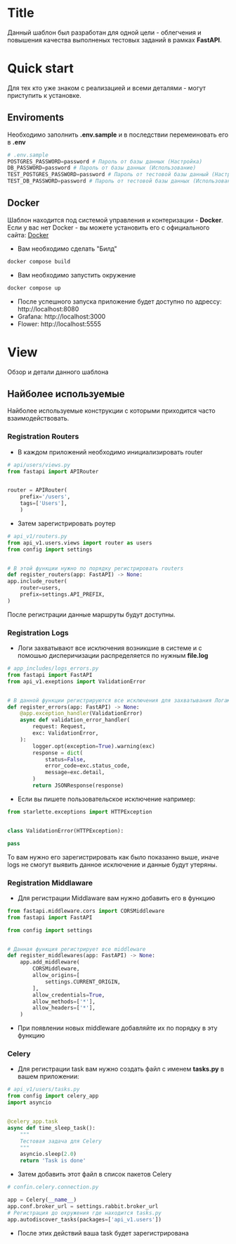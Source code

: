 # Title
Данный шаблон был разработан для одной цели - облегчения и повышения качества
выполненых тестовых заданий в рамках **FastAPI**.

# Quick start
Для тех кто уже знаком с реализацией и всеми деталями - могут приступить к установке.
## Enviroments
Необходимо заполнить **.env.sample** и в последствии перемеиновать его в **.env**
```python
# .env.sample
POSTGRES_PASSWORD=password # Пароль от базы данных (Настройка)
DB_PASSWORD=password # Пароль от базы данных (Использование)
TEST_POSTGRES_PASSWORD=password # Пароль от тестовой базы данный (Настройка)
TEST_DB_PASSWORD=password # Пароль от тестовой базы данных (Использование)
```
## Docker
Шаблон находится под системой управления и контеризации - **Docker**.
Если у вас нет Docker - вы можете установить его с официального сайта: [Docker](https://www.docker.com/get-started/)
- Вам необходимо сделать "Билд"
```bash
docker compose build
```
- Вам необходимо запустить окружение
```bash
docker compose up
```
- После успешного запуска приложение будет доступно по адрессу: http://localhost:8080
- Grafana: http://localhost:3000
- Flower: http://localhost:5555

# View
Обзор и детали данного шаблона
## Найболее используемые
Найболее используемые конструкции с которыми приходится часто взаимодействовать.
### Registration Routers
- В каждом приложений необходимо инициализировать router
```python
# api/users/views.py
from fastapi import APIRouter


router = APIRouter(
    prefix='/users',
    tags=['Users'],
    )
```
- Затем зарегистрировать роутер
```python
# api_v1/routers.py
from api_v1.users.views import router as users
from config import settings


# В этой функции нужно по порядку регистрировать routers
def register_routers(app: FastAPI) -> None:
app.include_router(
    router=users,
    prefix=settings.API_PREFIX,
)
```
После регистрации данные маршруты будут доступны.

### Registration Logs
- Логи захватывают все исключения возникшие в системе
и с помошью дисперичизации распределяется по нужным **file.log**
```python
# app_includes/logs_errors.py
from fastapi import FastAPI
from api_v1.exeptions import ValidationError


# В данной функции регистрируются все исключения для захватывания Логами
def register_errors(app: FastAPI) -> None:
    @app.exception_handler(ValidationError)
    async def validation_error_handler(
        request: Request,
        exc: ValidationError,
    ):
        logger.opt(exception=True).warning(exc)
        response = dict(
            status=False,
            error_code=exc.status_code,
            message=exc.detail,
        )
        return JSONResponse(response)
```
- Если вы пишете пользовательское исключение например:
```python
from starlette.exceptions import HTTPException


class ValidationError(HTTPException):

pass
```
То вам нужно его зарегистрировать как было показанно выше,
иначе logs не смогут выявить данное исключение и данные будут утеряны.

### Registration Middlaware
- Для регистрации Middlaware вам нужно добавить его в функцию
```python
from fastapi.middleware.cors import CORSMiddleware
from fastapi import FastAPI

from config import settings


# Данная функция регистрирует все middleware
def register_middlewares(app: FastAPI) -> None:
    app.add_middleware(
        CORSMiddleware,
        allow_origins=[
            settings.CURRENT_ORIGIN,
        ],
        allow_credentials=True,
        allow_methods=['*'],
        allow_headers=['*'],
    )
```
- При появлении новых middleware добавляйте их по порядку в эту функцию

### Celery
- Для регистрации task вам нужно создать файл с именем **tasks.py** в вашем приложении:
```python
# api_v1/users/tasks.py
from config import celery_app
import asyncio


@celery_app.task
async def time_sleep_task():
    """
    Тестовая задача для Celery
    """
    asyncio.sleep(2.0)
    return 'Task is done'
```
- Затем добавить этот файл в список пакетов Celery
```python
# confin.celery.connection.py

app = Celery(__name__)
app.conf.broker_url = settings.rabbit.broker_url
# Регистрация до окружения где находится tasks.py
app.autodiscover_tasks(packages=['api_v1.users'])
```
- После этих действий ваша task будет зарегистрирована